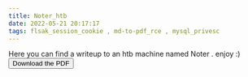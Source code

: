 ```yaml
---
title: Noter_htb
date: 2022-05-21 20:17:17
tags: flsak_session_cookie , md-to-pdf_rce , mysql_privesc
---
```


Here you can find a writeup to an htb machine named Noter .
enjoy :)
<button onclick="window.open('/noter.pdf')">Download the PDF</button>
